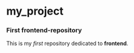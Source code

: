 # my_project

### First frontend-repository

This is my _first_ repository dedicated to **frontend**.
